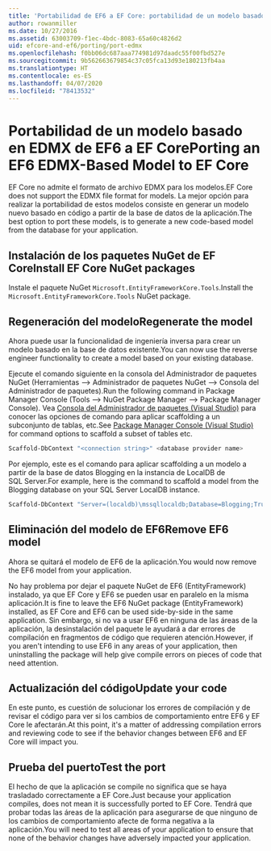 ```yaml
---
title: 'Portabilidad de EF6 a EF Core: portabilidad de un modelo basado en EDMX - EF'
author: rowanmiller
ms.date: 10/27/2016
ms.assetid: 63003709-f1ec-4bdc-8083-65a60c4826d2
uid: efcore-and-ef6/porting/port-edmx
ms.openlocfilehash: f0bb06dc687aaa774981d97daadc55f00fbd527e
ms.sourcegitcommit: 9b562663679854c37c05fca13d93e180213fb4aa
ms.translationtype: HT
ms.contentlocale: es-ES
ms.lasthandoff: 04/07/2020
ms.locfileid: "78413532"
---
```

# <a name="porting-an-ef6-edmx-based-model-to-ef-core"></a><span data-ttu-id="5deca-102">Portabilidad de un modelo basado en EDMX de EF6 a EF Core</span><span class="sxs-lookup"><span data-stu-id="5deca-102">Porting an EF6 EDMX-Based Model to EF Core</span></span>

<span data-ttu-id="5deca-103">EF Core no admite el formato de archivo EDMX para los modelos.</span><span class="sxs-lookup"><span data-stu-id="5deca-103">EF Core does not support the EDMX file format for models.</span></span> <span data-ttu-id="5deca-104">La mejor opción para realizar la portabilidad de estos modelos consiste en generar un modelo nuevo basado en código a partir de la base de datos de la aplicación.</span><span class="sxs-lookup"><span data-stu-id="5deca-104">The best option to port these models, is to generate a new code-based model from the database for your application.</span></span>

## <a name="install-ef-core-nuget-packages"></a><span data-ttu-id="5deca-105">Instalación de los paquetes NuGet de EF Core</span><span class="sxs-lookup"><span data-stu-id="5deca-105">Install EF Core NuGet packages</span></span>

<span data-ttu-id="5deca-106">Instale el paquete NuGet `Microsoft.EntityFrameworkCore.Tools`.</span><span class="sxs-lookup"><span data-stu-id="5deca-106">Install the `Microsoft.EntityFrameworkCore.Tools` NuGet package.</span></span>

## <a name="regenerate-the-model"></a><span data-ttu-id="5deca-107">Regeneración del modelo</span><span class="sxs-lookup"><span data-stu-id="5deca-107">Regenerate the model</span></span>

<span data-ttu-id="5deca-108">Ahora puede usar la funcionalidad de ingeniería inversa para crear un modelo basado en la base de datos existente.</span><span class="sxs-lookup"><span data-stu-id="5deca-108">You can now use the reverse engineer functionality to create a model based on your existing database.</span></span>

<span data-ttu-id="5deca-109">Ejecute el comando siguiente en la consola del Administrador de paquetes NuGet (Herramientas –> Administrador de paquetes NuGet –> Consola del Administrador de paquetes).</span><span class="sxs-lookup"><span data-stu-id="5deca-109">Run the following command in Package Manager Console (Tools –> NuGet Package Manager –> Package Manager Console).</span></span> <span data-ttu-id="5deca-110">Vea [Consola del Administrador de paquetes (Visual Studio)](../../core/miscellaneous/cli/powershell.md) para conocer las opciones de comando para aplicar scaffolding a un subconjunto de tablas, etc.</span><span class="sxs-lookup"><span data-stu-id="5deca-110">See [Package Manager Console (Visual Studio)](../../core/miscellaneous/cli/powershell.md) for command options to scaffold a subset of tables etc.</span></span>

``` powershell
Scaffold-DbContext "<connection string>" <database provider name>
```

<span data-ttu-id="5deca-111">Por ejemplo, este es el comando para aplicar scaffolding a un modelo a partir de la base de datos Blogging en la instancia de LocalDB de SQL Server.</span><span class="sxs-lookup"><span data-stu-id="5deca-111">For example, here is the command to scaffold a model from the Blogging database on your SQL Server LocalDB instance.</span></span>

``` powershell
Scaffold-DbContext "Server=(localdb)\mssqllocaldb;Database=Blogging;Trusted_Connection=True;" Microsoft.EntityFrameworkCore.SqlServer
```

## <a name="remove-ef6-model"></a><span data-ttu-id="5deca-112">Eliminación del modelo de EF6</span><span class="sxs-lookup"><span data-stu-id="5deca-112">Remove EF6 model</span></span>

<span data-ttu-id="5deca-113">Ahora se quitará el modelo de EF6 de la aplicación.</span><span class="sxs-lookup"><span data-stu-id="5deca-113">You would now remove the EF6 model from your application.</span></span>

<span data-ttu-id="5deca-114">No hay problema por dejar el paquete NuGet de EF6 (EntityFramework) instalado, ya que EF Core y EF6 se pueden usar en paralelo en la misma aplicación.</span><span class="sxs-lookup"><span data-stu-id="5deca-114">It is fine to leave the EF6 NuGet package (EntityFramework) installed, as EF Core and EF6 can be used side-by-side in the same application.</span></span> <span data-ttu-id="5deca-115">Sin embargo, si no va a usar EF6 en ninguna de las áreas de la aplicación, la desinstalación del paquete le ayudará a dar errores de compilación en fragmentos de código que requieren atención.</span><span class="sxs-lookup"><span data-stu-id="5deca-115">However, if you aren't intending to use EF6 in any areas of your application, then uninstalling the package will help give compile errors on pieces of code that need attention.</span></span>

## <a name="update-your-code"></a><span data-ttu-id="5deca-116">Actualización del código</span><span class="sxs-lookup"><span data-stu-id="5deca-116">Update your code</span></span>

<span data-ttu-id="5deca-117">En este punto, es cuestión de solucionar los errores de compilación y de revisar el código para ver si los cambios de comportamiento entre EF6 y EF Core le afectarán.</span><span class="sxs-lookup"><span data-stu-id="5deca-117">At this point, it's a matter of addressing compilation errors and reviewing code to see if the behavior changes between EF6 and EF Core will impact you.</span></span>

## <a name="test-the-port"></a><span data-ttu-id="5deca-118">Prueba del puerto</span><span class="sxs-lookup"><span data-stu-id="5deca-118">Test the port</span></span>

<span data-ttu-id="5deca-119">El hecho de que la aplicación se compile no significa que se haya trasladado correctamente a EF Core.</span><span class="sxs-lookup"><span data-stu-id="5deca-119">Just because your application compiles, does not mean it is successfully ported to EF Core.</span></span> <span data-ttu-id="5deca-120">Tendrá que probar todas las áreas de la aplicación para asegurarse de que ninguno de los cambios de comportamiento afecte de forma negativa a la aplicación.</span><span class="sxs-lookup"><span data-stu-id="5deca-120">You will need to test all areas of your application to ensure that none of the behavior changes have adversely impacted your application.</span></span>
